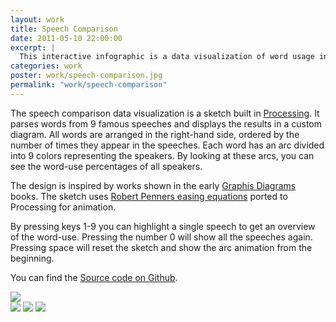 ```yaml
---
layout: work
title: Speech Comparison
date: 2011-05-10 22:00:00
excerpt: |
  This interactive infographic is a data visualization of word usage in 9 famous speeches.
categories: work
poster: work/speech-comparison.jpg
permalink: "work/speech-comparison"
---
```


The speech comparison data visualization is a sketch built in [Processing](http://processing.org/). It parses words from 9 famous speeches and displays the results in a custom diagram. All words are arranged in the right-hand side, ordered by the number of times they appear in the speeches. Each word has an arc divided into 9 colors representing the speakers. By looking at these arcs, you can see the word-use percentages of all speakers.

The design is inspired by works shown in the early [Graphis Diagrams](http://www.flickr.com/search/?q=graphis) books. The sketch uses [Robert Penners easing equations](http://www.robertpenner.com/easing/) ported to Processing for animation.

By pressing keys 1-9 you can highlight a single speech to get an overview of the word-use. Pressing the number 0 will show all the speeches again. Pressing space will reset the sketch and show the arc animation from the beginning.

You can find the [Source code on Github](http://github.com/runemadsen/SpeechComparison).
	
<div class="wide-750">
  <img src="{% asset_path work/speech-comparison.jpg %}" />
</div>

<img src="{% asset_path work/speech-comparison2.jpg %}" />

<img src="{% asset_path work/speech-comparison3.jpg %}" />

<img src="{% asset_path work/speech-comparison4.jpg %}" />